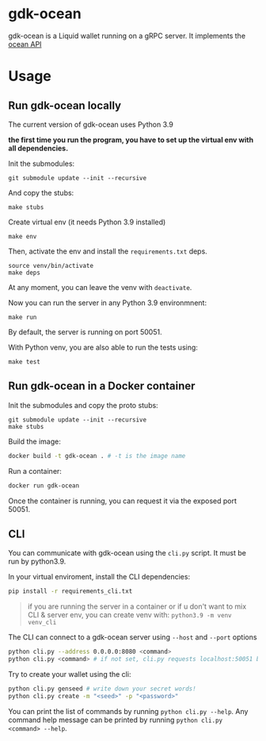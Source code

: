 # gdk-ocean

gdk-ocean is a Liquid wallet running on a gRPC server. It implements the [ocean API](https://github.com/vulpemventures/ocean)

# Usage

## Run gdk-ocean locally

The current version of gdk-ocean uses Python 3.9

__the first time you run the program, you have to set up the virtual env with all dependencies.__

Init the submodules:
```
git submodule update --init --recursive
```

And copy the stubs:
```
make stubs
```

Create virtual env (it needs Python 3.9 installed)
```
make env
```

Then, activate the env and install the `requirements.txt` deps.
```
source venv/bin/activate
make deps
```

At any moment, you can leave the venv with `deactivate`.

Now you can run the server in any Python 3.9 environmnent:
```
make run
```
By default, the server is running on port 50051.

With Python venv, you are also able to run the tests using:

```
make test
```

## Run gdk-ocean in a Docker container

Init the submodules and copy the proto stubs:
```
git submodule update --init --recursive
make stubs
```

Build the image:
```bash
docker build -t gdk-ocean . # -t is the image name
```

Run a container:
```bash
docker run gdk-ocean 
```

Once the container is running, you can request it via the exposed port 50051.

## CLI

You can communicate with gdk-ocean using the `cli.py` script. It must be run by python3.9.

In your virtual enviroment, install the CLI dependencies:
```bash
pip install -r requirements_cli.txt
```

> if you are running the server in a container or if u don't want to mix CLI & server env, you can create venv with: `python3.9 -m venv venv_cli`

The CLI can connect to a gdk-ocean server using `--host` and `--port` options
```bash
python cli.py --address 0.0.0.0:8080 <command>
python cli.py <command> # if not set, cli.py requests localhost:50051 by default
``` 

Try to create your wallet using the cli:
```bash
python cli.py genseed # write down your secret words!
python cli.py create -m "<seed>" -p "<password>"
```

You can print the list of commands by running `python cli.py --help`. Any command help message can be printed by running `python cli.py <command> --help`.
